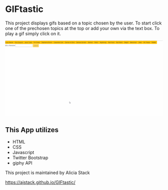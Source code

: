 # GIFtastic

This project displays gifs based on a topic chosen by the user. To start click one of the prechosen topics at the top or add your own via the text box. To play a gif simply click on it.

![Alt Text](https://github.com/ajstack/GIFtastic/blob/master/assets/gifs/gifTASTIC.gif)

## This App utilizes

* HTML
* CSS
* Javascript
* Twitter Bootstrap
* giphy API

This project is maintained by Alicia Stack

https://ajstack.github.io/GIFtastic/
